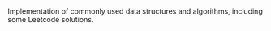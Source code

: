 # 

Implementation of commonly used data structures and algorithms, including some Leetcode solutions.
